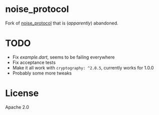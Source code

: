 # noise_protocol

Fork of [noise_protocol](https://pub.dev/packages/noise_protocol) that is (_apparently_) abandoned.

# TODO
- Fix _example.dart_, seems to be failing everywhere
- Fix acceptance tests
- Make it all work with `cryptography: ^2.0.5`, currently works for 1.0.0
- Probably some more tweaks

# License
Apache 2.0
